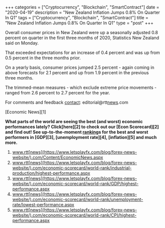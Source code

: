 +++
categories = ["Cryptocurrency", "Blockchain", "SmartContract"]
date = "2020-04-19"
description = "New Zealand Inflation Jumps 0.8% On Quarter In Q1"
tags = ["Cryptocurrency", "Blockchain", "SmartContract"]
title = "New Zealand Inflation Jumps 0.8% On Quarter In Q1"
type = "post"
+++

Overall consumer prices in New Zealand were up a seasonally adjusted 0.8
percent on quarter in the first three months of 2020, Statistics New
Zealand said on Monday.

That exceeded expectations for an increase of 0.4 percent and was up
from 0.5 percent in the three months prior.

On a yearly basis, consumer prices jumped 2.5 percent - again coming in
above forecasts for 2.1 percent and up from 1.9 percent in the previous
three months.

The trimmed-mean measures - which exclude extreme price movements -
ranged from 2.6 percent to 2.7 percent for the year.

For comments and feedback [contact](https://www.playgroundfx.com/contact/): editorial@rtt[news](https://www.letsplayfx.com/blog/forex-news-website/).com

[Economic News][1]

 **What parts of the world are seeing the best (and worst) economic
performances lately? Click[here][2] to check out our [Econ Scorecard][2]
and find out! See up-to-the-moment [ranking](https://www.playgroundfx.com/blog/crypto-exchange-ranking/)s for the best and worst
performers in [GDP][3], [unemployment rate][4], [inflation][5] and much
more.**

   1. www.rtt[news](https://www.letsplayfx.com/blog/forex-news-website/).com/Content/EconomicNews.aspx
   2. www.rtt[news](https://www.letsplayfx.com/blog/forex-news-website/).com/economic-scorecard/world-rank/industrial-production/highest-performance.aspx
   3. www.rtt[news](https://www.letsplayfx.com/blog/forex-news-website/).com/economic-scorecard/world-rank/GDP/highest-performance.aspx
   4. www.rtt[news](https://www.letsplayfx.com/blog/forex-news-website/).com/economic-scorecard/world-rank/unemployment-rate/lowest-performance.aspx
   5. www.rtt[news](https://www.letsplayfx.com/blog/forex-news-website/).com/economic-scorecard/world-rank/CPI/highest-performance.aspx